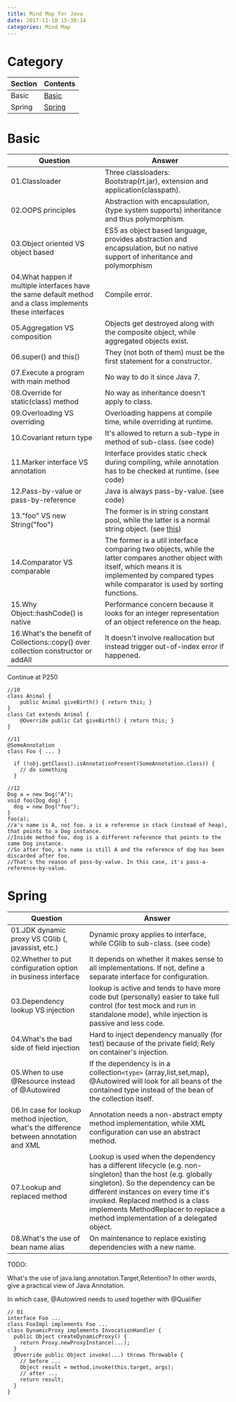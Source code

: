 ```yaml
---
title: Mind Map for Java
date: 2017-11-10 15:38:14
categories: Mind Map
---
```


# Category

Section | Contents
--- | ---
Basic | [Basic](#Basic)
Spring | [Spring](#Spring)

<!-- more -->

# Basic
Question | Answer
--- | ---
01.Classloader | Three classloaders: Bootstrap(rt.jar), extension and application(classpath).
02.OOPS principles | Abstraction with encapsulation, (type system supports) inheritance and thus polymorphism.
03.Object oriented VS object based | ES5 as object based language, provides abstraction and encapsulation, but no native support of inheritance and polymorphism
04.What happen if multiple interfaces have the same default method and a class implements these interfaces | Compile error.
05.Aggregation VS composition | Objects get destroyed along with the composite object, while aggregated objects exist.
06.super() and this() | They (not both of them) must be the first statement for a constructor.
07.Execute a program with main method | No way to do it since Java 7.
08.Override for static(class) method | No way as inheritance doesn't apply to class.
09.Overloading VS overriding | Overloading happens at compile time, while overriding at runtime.
10.Covariant return type | It's allowed to return a sub-type in method of sub-class. (see code)
11.Marker interface VS annotation | Interface provides static check during compiling, while annotation has to be checked at runtime. (see code)
12.Pass-by-value or pass-by-reference | Java is always pass-by-value. (see code)
13."foo" VS new String("foo") | The former is in string constant pool, while the latter is a normal string object. (see [this](http://www.thejavageek.com/2013/06/19/the-string-constant-pool/)) 
14.Comparator VS comparable | The former is a util interface comparing two objects, while the latter compares another object with itself, which means it is implemented by compared types while comparator is used by sorting functions.
15.Why Object::hashCode() is native | Performance concern because it looks for an integer representation of an object reference on the heap. 
16.What's the benefit of Collections::copy() over collection constructor or addAll | It doesn't involve reallocation but instead trigger out-of-index error if happened.

Continue at P250

```
//10
class Animal {
    public Animal giveBirth() { return this; }
}
class Cat extends Animal {
    @Override public Cat giveBirth() { return this; }
}

//11
@SomeAnnotation
class Foo { ... }

  if (!obj.getClass().isAnnotationPresent(SomeAnnotation.class)) {        
    // do something       
  }   

//12
Dog a = new Dog("A");
void foo(Dog dog) {
  dog = new Dog("foo");
}
foo(a);
//a's name is A, not foo. a is a reference in stack (instead of heap), that points to a Dog instance.
//Inside method foo, dog is a different reference that points to the same Dog instance.
//So after foo, a's name is still A and the reference of dog has been discarded after foo.
//That's the reason of pass-by-value. In this case, it's pass-a-reference-by-value.
```

# Spring 
Question | Answer
--- | ---
01.JDK dynamic proxy VS CGlib (, javassist, etc.) | Dynamic proxy applies to interface, while CGlib to sub-class. (see code)
02.Whether to put configuration option in business interface | It depends on whether it makes sense to all implementations. If not, define a separate interface for configuration.
03.Dependency lookup VS injection | lookup is active and tends to have more code but (personally) easier to take full control (for test mock and run in standalone mode), while injection is passive and less code.
04.What's the bad side of field injection | Hard to inject dependency manually (for test) because of the private field; Rely on container's injection.
05.When to use @Resource instead of @Autowired | If the dependency is in a collection`<type>` (array,list,set,map), @Autowired will look for all beans of the contained type instead of the bean of the collection itself.
06.In case for lookup method injection, what's the difference between annotation and XML | Annotation needs a non-abstract empty method implementation, while XML configuration can use an abstract method.
07.Lookup and replaced method | Lookup is used when the dependency has a different lifecycle (e.g. non-singleton) than the host (e.g. globally singleton). So the dependency can be different instances on every time it's invoked. Replaced method is a class implements MethodReplacer to replace a method implementation of a delegated object.
08.What's the use of bean name alias | On maintenance to replace existing dependencies with a new name.

TODO:

What's the use of java.lang.annotation.Target,Retention? In other words, give a practical view of Java Annotation.

In which case, @Autowired needs to used together with @Qualifier

```
// 01
interface Foo ...
class FooImpl implements Foo ...
class DynamicProxy implements InvocationHandler {
  public Object createDynamicProxy() {  
    return Proxy.newProxyInstance(...);  
  }
  @Override public Object invoke(...) throws Throwable {
    // before ...
    Object result = method.invoke(this.target, args); 
    // after ...
    return result;  
  }  
}
```
